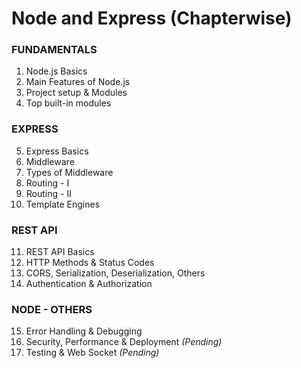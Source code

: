 # Node and Express  (Chapterwise)

### FUNDAMENTALS
1. Node.js Basics
2. Main Features of Node.js
3. Project setup & Modules
4. Top built-in modules

### EXPRESS
5. Express Basics
6. Middleware
7. Types of Middleware
8. Routing - I
9. Routing - II
10. Template Engines

### REST API
11. REST API Basics
12. HTTP Methods & Status Codes
13. CORS, Serialization, Deserialization, Others
14. Authentication & Authorization

### NODE - OTHERS
15. Error Handling & Debugging
16. Security, Performance & Deployment _(Pending)_
17. Testing & Web Socket _(Pending)_
